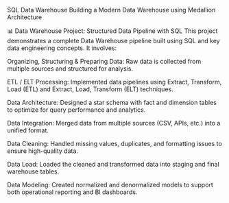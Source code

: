  SQL Data Warehouse
Building a Modern Data Warehouse using Medallion Architecture

📊 Data Warehouse Project: Structured Data Pipeline with SQL
This project demonstrates a complete Data Warehouse pipeline built using SQL and key data engineering concepts. It involves:

Organizing, Structuring & Preparing Data: Raw data is collected from multiple sources and structured for analysis.

ETL / ELT Processing: Implemented data pipelines using Extract, Transform, Load (ETL) and Extract, Load, Transform (ELT) techniques.

Data Architecture: Designed a star schema with fact and dimension tables to optimize for query performance and analytics.

Data Integration: Merged data from multiple sources (CSV, APIs, etc.) into a unified format.

Data Cleaning: Handled missing values, duplicates, and formatting issues to ensure high-quality data.

Data Load: Loaded the cleaned and transformed data into staging and final warehouse tables.

Data Modeling: Created normalized and denormalized models to support both operational reporting and BI dashboards.

